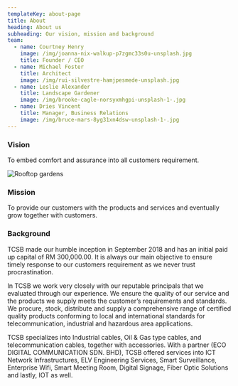 ```yaml
---
templateKey: about-page
title: About
heading: About us
subheading: Our vision, mission and background
team:
  - name: Courtney Henry
    image: /img/joanna-nix-walkup-p7zgmc33s0u-unsplash.jpg
    title: Founder / CEO
  - name: Michael Foster
    title: Architect
    image: /img/rui-silvestre-hamjpesmede-unsplash.jpg
  - name: Leslie Alexander
    title: Landscape Gardener
    image: /img/brooke-cagle-norsyxmhgpi-unsplash-1-.jpg
  - name: Dries Vincent
    title: Manager, Business Relations
    image: /img/bruce-mars-8yg31xn4dsw-unsplash-1-.jpg
---
```

### Vision

To embed comfort and assurance into all customers requirement. 

![Rooftop gardens](/img/chuttersnap-nxjyzlbnyuq-unsplash.jpg "Rooftop gardens")

### Mission

To provide our customers with the products and services and eventually grow together with customers.

### Background

TCSB made our humble inception in September 2018 and has an initial paid up capital of RM 300,000.00. It is always our main objective to ensure timely response to our customers requirement as we never trust procrastination.

In TCSB we work very closely with our reputable principals that we evaluated through our experience. We ensure the quality of our service and the products we supply meets the customer’s requirements and standards. We procure, stock, distribute and supply a comprehensive range of certified quality products conforming to local and international standards for telecommunication, industrial and hazardous area applications. 

TCSB specializes into Industrial cables, Oil & Gas type cables, and telecommunication cables, together with accessories. With a partner (ECO DIGITAL COMMUNICATION SDN. BHD), TCSB offered services into ICT Network Infrastructures, ELV Engineering Services, Smart Surveillance, Enterprise Wifi, Smart Meeting Room, Digital Signage, Fiber Optic Solutions and lastly, IOT as well. 
